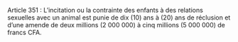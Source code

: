 Article 351 : L’incitation ou la contrainte des enfants à des relations sexuelles avec un animal est punie de dix (10) ans à (20) ans de réclusion et d’une amende de deux millions (2 000 000) à cinq millions (5 000 000) de francs CFA.